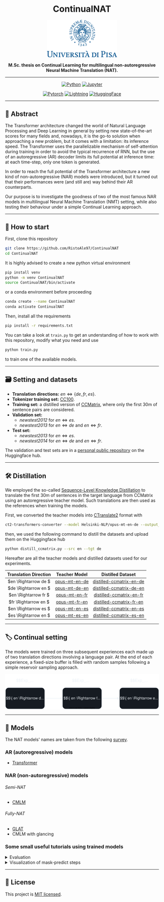 <div align="center">

# ContinualNAT
<img src="assets/unipiLogo.png" alt="Unipi Logo" width="230"/><br>

**M.Sc. thesis on Continual Learning for multilingual non-autoregressive Neural Machine Translation (NAT).**

---

[![Python](https://img.shields.io/badge/Python-3776AB?style=for-the-badge&logo=python&logoColor=white)]()
[![Jupyter](https://img.shields.io/badge/Jupyter-F37626?style=for-the-badge&logo=jupyter&logoColor=white)]()

[![Pytorch](https://img.shields.io/badge/PyTorch-EE4C2C?style=for-the-badge&logo=pytorch&logoColor=white)](https://github.com/pytorch/pytorch)
[![Lightning](https://img.shields.io/badge/Lightning-792DE4?style=for-the-badge&logo=lightning&logoColor=white)](https://github.com/Lightning-AI/lightning)
[![HuggingFace](https://img.shields.io/badge/%F0%9F%A4%97-huggingface-FF9D00?style=for-the-badge&labelColor=FFD21E)](https://github.com/huggingface/transformers)

---
</div>

## :pushpin: Abstract
The Transformer architecture changed the world of Natural Language Processing and Deep Learning in general by setting new state-of-the-art scores for many fields and, nowadays, it is the go-to solution when approaching a new problem, but it comes with a limitation: its inference speed. The Transformer uses the parallelizable mechanism of self-attention during training in order to avoid the typical recurrence of RNN, but the use of an autoregressive (AR) decoder limits its full potential at inference time: at each time-step, only one token is generated.

In order to reach the full potential of the Transformer architecture a new kind of non-autoregressive (NAR) models were introduced, but it turned out that their performances were (and still are) way behind their AR counterparts.

Our purpose is to investigate the goodness of two of the most famous NAR models in multilingual Neural Machine Translation (NMT) setting, while also testing their behaviour under a simple Continual Learning approach.

---
## :beginner: How to start
First, clone this repository
```bash
git clone https://github.com/RistoAle97/ContinualNAT
cd ContinualNAT
```

It is highly advised to create a new python virtual environment
```bash
pip install venv
python -m venv ContinualNAT
source ContinualNAT/bin/activate
```
or a conda environment before proceeding
```bash
conda create --name ContinualNAT
conda activate ContinualNAT
```

Then, install all the requirements
```bash
pip install -r requirements.txt
```

You can take a look at `train.py` to get an understanding of how to work with this repository, modify what you need and use
```bash
python train.py
```
to train one of the available models.

---

## :card_file_box: Setting and datasets
- **Translation directions:** $en \Leftrightarrow \lbrace de, fr, es \rbrace$.
- **Tokenizer training set:** [CC100](https://huggingface.co/datasets/cc100).
- **Training set:** a distilled version of [CCMatrix](https://huggingface.co/datasets/yhavinga/ccmatrix), where only the first 30m of sentence pairs are considered.
- **Validation set:**
  - _newstest2012_ for $en \Leftrightarrow es$.
  - _newstest2013_ for $en \Leftrightarrow de$ and $en \Leftrightarrow fr$.
- **Test set:**
  - _newstest2013_ for $en \Leftrightarrow es$.
  - _newstest2014_ for $en \Leftrightarrow de$ and $en \Leftrightarrow fr$.

The validation and test sets are in a [personal public repository](https://huggingface.co/datasets/thesistranslation/wmt14) on the Huggingface hub.

---

## :hammer_and_wrench: Distillation
We employed the so-called [Sequence-Level Knowledge Distillation](https://arxiv.org/abs/1606.07947) to translate the first 30m of sentences in the target language from CCMatrix using an autoregressive teacher model. Such translations are then used as the references when training the models.

First, we converted the teacher models into [CTranslate2](https://github.com/OpenNMT/CTranslate2) format with
```bash
ct2-transformers-converter --model Helsinki-NLP/opus-mt-en-de --output_dir ct2-opus-mt-en-de
```
then, we used the following command to distill the datasets and upload them on the Huggingface hub
```bash
python distill_ccmatrix.py --src en --tgt de
```
Hereafter are all the teacher models and distilled datasets used for our experiments.

| Translation Direction |                           Teacher Model                            |                                           Distilled Dataset                                            |
|:---------------------:|:------------------------------------------------------------------:|:------------------------------------------------------------------------------------------------------:|
| $en \Rightarrow de $  | [opus-mt-en-de](https://huggingface.co/Helsinki-NLP/opus-mt-en-de) | [distilled-ccmatrix-en-de](https://huggingface.co/datasets/thesistranslation/distilled-ccmatrix-en-de) |
| $de \Rightarrow en $  | [opus-mt-de-en](https://huggingface.co/Helsinki-NLP/opus-mt-de-en) | [distilled-ccmatrix-de-en](https://huggingface.co/datasets/thesistranslation/distilled-ccmatrix-de-en) |
| $en \Rightarrow fr $  | [opus-mt-en-fr](https://huggingface.co/Helsinki-NLP/opus-mt-en-fr) | [distilled-ccmatrix-en-fr](https://huggingface.co/datasets/thesistranslation/distilled-ccmatrix-en-fr) |
| $fr \Rightarrow en $  | [opus-mt-fr-en](https://huggingface.co/Helsinki-NLP/opus-mt-fr-en) | [distilled-ccmatrix-fr-en](https://huggingface.co/datasets/thesistranslation/distilled-ccmatrix-fr-en) |
| $en \Rightarrow es $  | [opus-mt-en-es](https://huggingface.co/Helsinki-NLP/opus-mt-en-es) | [distilled-ccmatrix-en-es](https://huggingface.co/datasets/thesistranslation/distilled-ccmatrix-en-es) |
| $es \Rightarrow en $  | [opus-mt-es-en](https://huggingface.co/Helsinki-NLP/opus-mt-es-en) | [distilled-ccmatrix-es-en](https://huggingface.co/datasets/thesistranslation/distilled-ccmatrix-es-en) |

---

## :label: Continual setting
The models were trained on three subsequent experiences each made up of two translation directions involving a language pair. At the end of each experience, a fixed-size buffer is filled with random samples following a simple reservoir sampling approach.

<div align="center">
<picture>
  <source media="(prefers-color-scheme: dark)" srcset="assets/continual_setting_dark.svg">
  <source media="(prefers-color-scheme: light)" srcset="assets/continual_setting_light.svg">
  <img alt="Continual setting" src="assets/continual_setting_dark.svg">
</picture>
</div>

---

## :robot: Models
The NAT models' names are taken from the following [survey](https://arxiv.org/pdf/2204.09269.pdf).
### AR (autoregressive) models
- [Transformer](https://arxiv.org/abs/1706.03762)

### NAR (non-autoregressive) models

###### Semi-NAT
- [CMLM](https://arxiv.org/abs/1904.09324)

###### Fully-NAT
- [GLAT](https://arxiv.org/abs/2008.07905)
- CMLM with glancing

### Some small useful tutorials using trained models
<details>
<summary>Evaluation</summary>

```python
import torch
from datasets import load_dataset
from transformers import MBartTokenizerFast

from continualnat.data import TranslationDataset
from continualnat.metrics import compute_sacrebleu
from continualnat.models.cmlm import CMLMConfig, CMLM

# Device
device = torch.device("cuda:0" if torch.cuda.is_available() else "cpu")

# Tokenizer and some useful tokens
tokenizer = MBartTokenizerFast(tokenizer_file="tokenizers/sp_32k.json", model_max_length=1024,
                               cls_token="<length>")
bos_token_id = tokenizer.bos_token_id
eos_token_id = tokenizer.eos_token_id
pad_token_id = tokenizer.pad_token_id
mask_token_id = tokenizer.mask_token_id

# Load the dataset
wmt_en_de = load_dataset("thesistranslation/wmt14", "de-en",
                         cache_dir="/disk1/a.ristori/datasets/wmt14",
                         verification_mode="no_checks")
wmt_en_de_test = TranslationDataset("en", "de", wmt_en_de["test"], tokenizer, max_length=128)

# Load the model
model_state_dict = torch.load("path/to/your/saved/model")
model_config = CMLMConfig(len(tokenizer), bos_token_id=bos_token_id, eos_token_id=eos_token_id,
                          pad_token_id=pad_token_id, mask_token_id=mask_token_id, length_token_id=None,
                          pooler_size=256, glat_training=True)
model = CMLM(model_config)
model.load_state_dict(model_state_dict)
model.to(device)

# Compute BLEU score
bleu_scores = compute_sacrebleu(model, wmt_en_de_test, tokenizer, metric_tokenize={"13a", "intl"})
print(bleu_scores)
```

```
{'intl': 22.757592245926443, '13a': 22.19058951758056}
```

</details>
<details>
<summary>Visualization of mask-predict steps</summary>

```python
import torch
from transformers import MBartTokenizerFast
from continualnat.models.cmlm import CMLMConfig, CMLM, tabulate_mask_predict_steps

# Tokenizer and some useful tokens
tokenizer = MBartTokenizerFast(tokenizer_file="tokenizers/sp_32k.json", model_max_length=1024,
                               cls_token="<length>")
bos_token_id = tokenizer.bos_token_id
eos_token_id = tokenizer.eos_token_id
pad_token_id = tokenizer.pad_token_id
mask_token_id = tokenizer.mask_token_id

# Load the model
model_state_dict = torch.load("path/to/your/saved/model")
model_config = CMLMConfig(len(tokenizer), bos_token_id=bos_token_id, eos_token_id=eos_token_id,
                          pad_token_id=pad_token_id, mask_token_id=mask_token_id, length_token_id=None,
                          pooler_size=256, glat_training=True)
model = CMLM(model_config)
model.load_state_dict(model_state_dict)

# Translate the sentences
src_sentences = ["What are you doing for the session?", "That was amazing, how did you do it?"]
tokenized_sentences = tokenizer(src_sentences, truncation=True, padding="longest", return_tensors="pt")
output = model.generate(tokenized_sentences.input_ids, tokenizer.lang_code_to_id["de_DE"])
translations_tokens, tokens_ids_at_each_step = output

# Tabulate the tokens generated at each step by mask-predict
tabulated_tokens_at_each_step, _ = tabulate_mask_predict_steps(tokens_ids_at_each_step, tokenizer)

# Let's show the mask-predict steps for the first sentence
print(tabulated_tokens_at_each_step[0])
```

```
-  ------  --------  ------  ------  ------  ----------  ------  ----  -----
0  <mask>  <mask>    <mask>  <mask>  <mask>  <mask>      <mask>  </s>  de_DE
1  ▁Was    ▁machen   ▁Sie    ▁für    ▁die    ▁Sitzung   ?       </s>  de_DE
-  ------  --------  ------  ------  ------  ----------  ------  ----  -----
```

</details>

---

## :memo: License
This project is [MIT licensed](https://github.com/RistoAle97/ContinualNAT/blob/main/LICENSE).
